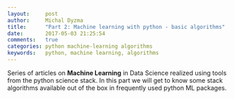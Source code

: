 ```yaml
---
layout:     post
author:     Michal Dyzma
title:      "Part 2: Machine learning with python - basic algorithms"
date:       2017-05-03 21:25:54
comments:   true
categories: python machine-learning algorithms
keywords:   python, machine learning, algorithms
---
```


Series of articles on __Machine Learning__  in Data Science realized using tools from the python science stack. In this part we will get to know some stack algorithms available out of the box in frequently used python ML packages.
